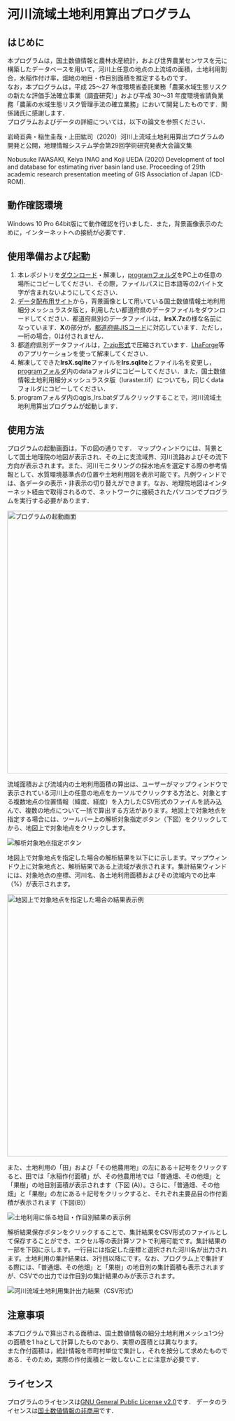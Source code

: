# 河川流域土地利用算出プログラム

## はじめに
本プログラムは，国土数値情報と農林水産統計，および世界農業センサスを元に構築したデータベースを用いて，河川上任意の地点の上流域の面積，土地利用割合，水稲作付け率，畑地の地目・作目別面積を推定するものです．  
なお，本プログラムは，平成 25～27 年度環境省委託業務「農薬水域生態リスクの新たな評価手法確立事業（調査研究）」および平成 30～31 年度環境省請負業務「農薬の水域生態リスク管理手法の確立業務」において開発したものです．関係諸氏に感謝します．  
プログラムおよびデータの詳細については，以下の論文を参照ください．  
 
岩崎亘典・稲生圭哉・上田紘司（2020）河川上流域土地利用算出プログラムの開発と公開，地理情報システム学会第29回学術研究発表大会論文集

Nobusuke IWASAKI, Keiya INAO and Koji UEDA (2020) Development of tool and database for estimating river basin land use. Proceeding of 29th academic research presentation meeting of GIS Association of Japan (CD-ROM). 

## 動作確認環境
Windows 10 Pro 64bit版にて動作確認を行いました．また，背景画像表示のために，インターネットへの接続が必要です．

## 使用準備および起動
1. 本レポジトリを[ダウンロード](https://github.com/q-japanese-river-basin/QJRB/archive/master.zip)・解凍し，[programフォルダ](https://github.com/q-japanese-river-basin/QJRB/tree/master/program)をPC上の任意の場所にコピーしてください．その際，ファイルパスに日本語等の2バイト文字が含まれないようにしてください．
1. [データ配布用サイト](https://docs.google.com/forms/d/e/1FAIpQLSc0SvKp7vn_gHPNJBpBncvhx-bbwfY35Jb_tfPbBl_ZITe7RQ/viewform)から，背景画像として用いている国土数値情報土地利用細分メッシュラスタ版と，利用したい都道府県のデータファイルをダウンロードしてください．都道府県別のデータファイルは，**lrsX.7z**の様な名前になっています．**X**の部分が，[都道府県JISコード](https://nlftp.mlit.go.jp/ksj/gml/codelist/PrefCd.html)に対応しています．ただし，一桁の場合，0は付されません．
1. 都道府県別データファイルは，[7-zip形式](https://www.7-zip.org/)で圧縮されています．[LhaForge](https://forest.watch.impress.co.jp/library/software/lhaforge/)等のアプリケーションを使って解凍してください．
1. 解凍してできた**lrsX.sqlite**ファイルを**lrs.sqlite**とファイル名を変更し，[programフォルダ](https://github.com/q-japanese-river-basin/QJRB/tree/master/program)内のdataフォルダにコピーしてください．また，国土数値情報土地利用細分メッシュラスタ版（luraster.tif）についても，同じくdataフォルダにコピーしてください．
1. programフォルダ内のqgis_lrs.batダブルクリックすることで，河川流域土地利用算出プログラムが起動します．

## 使用方法
プログラムの起動画面は，下の図の通りです．
マップウィンドウには、背景として国土地理院の地図が表示され、その上に支流域界、河川流路およびその流下方向が表示されます。また、河川モニタリングの採水地点を選定する際の参考情報として、水質環境基準点の位置や土地利用図を表示可能です。凡例ウィンドでは、各データの表示・非表示の切り替えができます。なお、地理院地図はインターネット経由で取得されるので、ネットワークに接続されたパソコンでプログラムを実行する必要があります．

<img alt="プログラムの起動画面" src="https://github.com/q-japanese-river-basin/QJRB/blob/master/images/fig1.png" width="600" />


流域面積および流域内の土地利用面積の算出は、ユーザーがマップウィンドウで表示されている河川上の任意の地点をカーソルでクリックする方法と、対象とする複数地点の位置情報（緯度、経度）を入力したCSV形式のファイルを読み込んで、複数の地点について一括で算出する方法があります。地図上で対象地点を指定する場合には、ツールバー上の解析対象指定ボタン（下図）をクリックしてから、地図上で対象地点をクリックします。

<img alt="解析対象地点指定ボタン" src="https://github.com/q-japanese-river-basin/QJRB/blob/master/images/fig2.png" />

地図上で対象地点を指定した場合の解析結果を以下にに示します。マップウィンドウ上に対象地点と、解析結果である上流域が表示されます。集計結果ウィンドには、対象地点の座標、河川名、各土地利用面積およびその流域内での比率（%）が表示されます。

<img alt="地図上で対象地点を指定した場合の結果表示例" src="https://github.com/q-japanese-river-basin/QJRB/blob/master/images/fig3.png"  width="600"/>

また、土地利用の「田」および「その他農用地」の左にある＋記号をクリックすると、田では「水稲作付面積」が、その他農用地では「普通畑、その他畑」と「果樹」の地目別面積が表示されます（下図 (A)）。さらに、「普通畑、その他畑」と「果樹」の左にある＋記号をクリックすると、それぞれ主要品目の作付面積が表示されます（下図(B)）

<img alt="土地利用に係る地目・作目別結果の表示例" src="https://github.com/q-japanese-river-basin/QJRB/blob/master/images/fig4.png" />

解析結果保存ボタンをクリックすることで、集計結果をCSV形式のファイルとして保存することができ、エクセル等の表計算ソフトで利用可能です。集計結果の一部を下図に示します。一行目には指定した座標と選択された河川名が出力されます。土地利用の集計結果は、3行目以降にです。なお、プログラム上で集計する際には、「普通畑、その他畑」と「果樹」の地目別の集計面積も表示されますが、CSVでの出力では作目別の集計結果のみが表示されます。

<img alt="河川流域土地利用集計出力結果（CSV形式）" src="https://github.com/q-japanese-river-basin/QJRB/blob/master/images/fig5.png" />

## 注意事項
本プログラムで算出される面積は、国土数値情報の細分土地利用メッシュ1つ分の面積を1 haとして計算したものであり、実際の面積とは異なります。  
また作付面積は，統計情報を市町村単位で集計し，それを按分して求めたものである．そのため，実際の作付面積と一致しないことに注意が必要です．

## ライセンス
プログラムのライセンスは[GNU General Public License v2.0](https://github.com/q-japanese-river-basin/QJRB/blob/master/LICENSE)です．
データのライセンスは[国土数値情報の非商用](https://nlftp.mlit.go.jp/ksj/other/agreement.html#agree-02)です．
